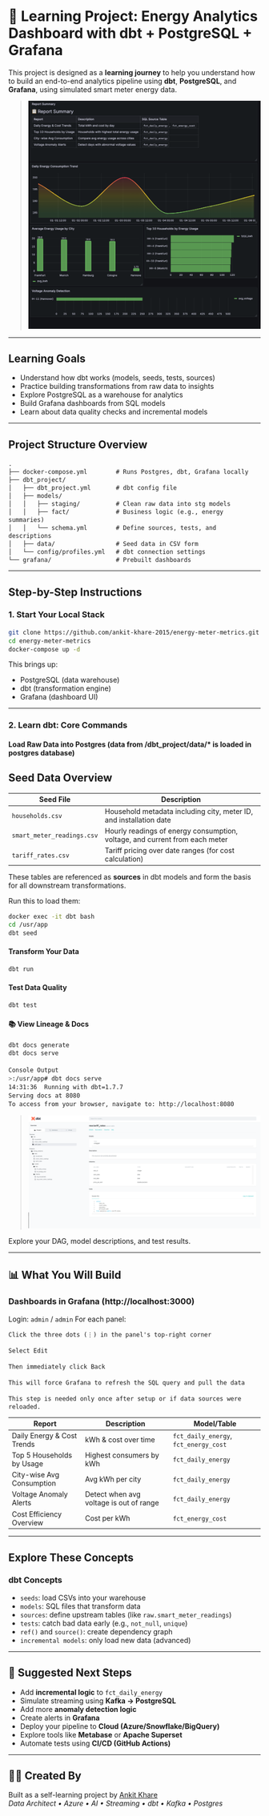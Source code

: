 
# 📘 Learning Project: Energy Analytics Dashboard with dbt + PostgreSQL + Grafana

This project is designed as a **learning journey** to help you understand how to build an end-to-end analytics pipeline using **dbt**, **PostgreSQL**, and **Grafana**, using simulated smart meter energy data.


> ![Dashboard](docs/report.png)

---

##  Learning Goals

- Understand how dbt works (models, seeds, tests, sources)
- Practice building transformations from raw data to insights
- Explore PostgreSQL as a warehouse for analytics
- Build Grafana dashboards from SQL models
- Learn about data quality checks and incremental models

---

##  Project Structure Overview

```
.
├── docker-compose.yml        # Runs Postgres, dbt, Grafana locally
├── dbt_project/
│   ├── dbt_project.yml       # dbt config file
│   ├── models/
│   │   ├── staging/          # Clean raw data into stg models
│   │   ├── fact/             # Business logic (e.g., energy summaries)
│   │   └── schema.yml        # Define sources, tests, and descriptions
│   ├── data/                 # Seed data in CSV form
│   └── config/profiles.yml   # dbt connection settings
└── grafana/                  # Prebuilt dashboards 
```

---

##  Step-by-Step Instructions

### 1. Start Your Local Stack

```bash
git clone https://github.com/ankit-khare-2015/energy-meter-metrics.git
cd energy-meter-metrics
docker-compose up -d
```

This brings up:
- PostgreSQL (data warehouse)
- dbt (transformation engine)
- Grafana (dashboard UI)

---

### 2. Learn dbt: Core Commands

####  Load Raw Data into Postgres (data from /dbt_project/data/* is loaded in postgres database)

##  Seed Data Overview


| Seed File              | Description                                      |
|------------------------|--------------------------------------------------|
| `households.csv`       | Household metadata including city, meter ID, and installation date |
| `smart_meter_readings.csv` | Hourly readings of energy consumption, voltage, and current from each meter |
| `tariff_rates.csv`     | Tariff pricing over date ranges (for cost calculation) |

These tables are referenced as **sources** in dbt models and form the basis for all downstream transformations.

Run this to load them:

```bash
docker exec -it dbt bash
cd /usr/app
dbt seed
```

####  Transform Your Data
```bash
dbt run
```

####  Test Data Quality
```bash
dbt test
```

#### 📚 View Lineage & Docs
```bash
dbt docs generate
dbt docs serve

Console Output
>:/usr/app# dbt docs serve
14:31:36  Running with dbt=1.7.7
Serving docs at 8080
To access from your browser, navigate to: http://localhost:8080
```

> ![Generated Docs](docs/dbt-docs.png)

Explore your DAG, model descriptions, and test results.

---

## 📊 What You Will Build

### Dashboards in Grafana (http://localhost:3000)
Login: `admin` / `admin`
For each panel:

    Click the three dots (⋮) in the panel's top-right corner

    Select Edit

    Then immediately click Back

    This will force Grafana to refresh the SQL query and pull the data

    This step is needed only once after setup or if data sources were reloaded.

| Report                        | Description                                      | Model/Table              |
|------------------------------|--------------------------------------------------|---------------------------|
| Daily Energy & Cost Trends   | kWh & cost over time                             | `fct_daily_energy`, `fct_energy_cost` |
| Top 5 Households by Usage    | Highest consumers by kWh                         | `fct_daily_energy`        |
| City-wise Avg Consumption    | Avg kWh per city                                 | `fct_daily_energy`        |
| Voltage Anomaly Alerts       | Detect when avg voltage is out of range          | `fct_daily_energy`        |
| Cost Efficiency Overview     | Cost per kWh                                     | `fct_energy_cost`         |

---

##  Explore These Concepts

###  dbt Concepts

- `seeds`: load CSVs into your warehouse
- `models`: SQL files that transform data
- `sources`: define upstream tables (like `raw.smart_meter_readings`)
- `tests`: catch bad data early (e.g., `not_null`, `unique`)
- `ref()` and `source()`: create dependency graph
- `incremental models`: only load new data (advanced)

---

## 🔄 Suggested Next Steps

- Add **incremental logic** to `fct_daily_energy`
- Simulate streaming using **Kafka → PostgreSQL**
- Add more **anomaly detection logic**
- Create alerts in **Grafana**
- Deploy your pipeline to **Cloud (Azure/Snowflake/BigQuery)**
- Explore tools like **Metabase** or **Apache Superset**
- Automate tests using **CI/CD (GitHub Actions)**

---

## 👨‍💻 Created By

Built as a self-learning project by [Ankit Khare](https://www.linkedin.com/in/ankit-khare-2015)  
_Data Architect • Azure • AI • Streaming • dbt • Kafka • Postgres_

